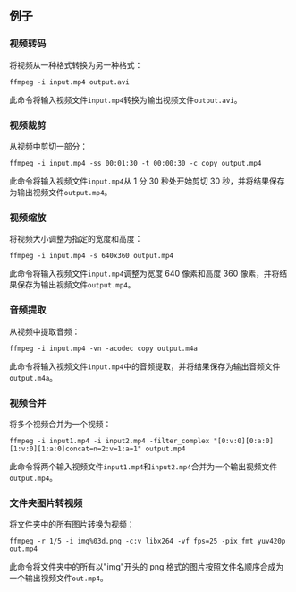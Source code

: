 ## 例子

### 视频转码

将视频从一种格式转换为另一种格式：

```
ffmpeg -i input.mp4 output.avi

```

此命令将输入视频文件`input.mp4`转换为输出视频文件`output.avi`。

### 视频裁剪

从视频中剪切一部分：

```
ffmpeg -i input.mp4 -ss 00:01:30 -t 00:00:30 -c copy output.mp4

```

此命令将输入视频文件`input.mp4`从 1 分 30 秒处开始剪切 30 秒，并将结果保存为输出视频文件`output.mp4`。

### 视频缩放

将视频大小调整为指定的宽度和高度：

```
ffmpeg -i input.mp4 -s 640x360 output.mp4

```

此命令将输入视频文件`input.mp4`调整为宽度 640 像素和高度 360 像素，并将结果保存为输出视频文件`output.mp4`。

### 音频提取

从视频中提取音频：

```
ffmpeg -i input.mp4 -vn -acodec copy output.m4a

```

此命令将输入视频文件`input.mp4`中的音频提取，并将结果保存为输出音频文件`output.m4a`。

### 视频合并

将多个视频合并为一个视频：

```
ffmpeg -i input1.mp4 -i input2.mp4 -filter_complex "[0:v:0][0:a:0][1:v:0][1:a:0]concat=n=2:v=1:a=1" output.mp4

```

此命令将两个输入视频文件`input1.mp4`和`input2.mp4`合并为一个输出视频文件`output.mp4`。

### 文件夹图片转视频

将文件夹中的所有图片转换为视频：

```
ffmpeg -r 1/5 -i img%03d.png -c:v libx264 -vf fps=25 -pix_fmt yuv420p out.mp4

```

此命令将文件夹中的所有以"img"开头的 png 格式的图片按照文件名顺序合成为一个输出视频文件`out.mp4`。
